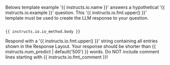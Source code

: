 Belows template example '{{ instructs.io.name }}' answers a hypothetical '{{ instructs.io.example }}' question. This '{{ instructs.io.fmt.upper() }}' template must be used to create the LLM response to your question.

```{{ instructs.io.fmt.lower() }}

{{ instructs.io.io_method.body }}
```

Respond with a '{{ instructs.io.fmt.upper() }}' string containing all entries shown in the Response Layout.
Your response should be shorter than {{ instructs.num_predict | default('500') }} words. Do NOT include comment lines starting with {{ instructs.io.fmt_comment }}!